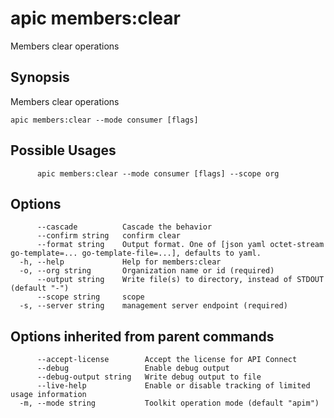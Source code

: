# apic members:clear

Members clear operations

## Synopsis

Members clear operations

```
apic members:clear --mode consumer [flags]
```

## Possible Usages

```
      apic members:clear --mode consumer [flags] --scope org
```

## Options

```
      --cascade          Cascade the behavior
      --confirm string   confirm clear
      --format string    Output format. One of [json yaml octet-stream go-template=... go-template-file=...], defaults to yaml.
  -h, --help             Help for members:clear
  -o, --org string       Organization name or id (required)
      --output string    Write file(s) to directory, instead of STDOUT (default "-")
      --scope string     scope
  -s, --server string    management server endpoint (required)
```

## Options inherited from parent commands

```
      --accept-license        Accept the license for API Connect
      --debug                 Enable debug output
      --debug-output string   Write debug output to file
      --live-help             Enable or disable tracking of limited usage information
  -m, --mode string           Toolkit operation mode (default "apim")
```
